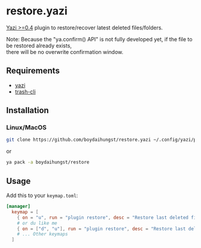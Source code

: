 # restore.yazi

[Yazi >=0.4](https://github.com/sxyazi/yazi) plugin to restore/recover latest deleted files/folders.

Note: Because the "ya.confirm() API" is not fully developed yet, if the file to be restored already exists, \
there will be no overwrite confirmation window.

## Requirements

- [yazi](https://github.com/sxyazi/yazi)
- [trash-cli](https://github.com/andreafrancia/trash-cli)

## Installation

### Linux/MacOS

```sh
git clone https://github.com/boydaihungst/restore.yazi ~/.config/yazi/plugins/restore.yazi
```

or

```sh
ya pack -a boydaihungst/restore
```

## Usage

Add this to your `keymap.toml`:

```toml
[manager]
  keymap = [
    { on = "u", run = "plugin restore", desc = "Restore last deleted files/folders" },
    # or du like me
    { on = ["d", "u"], run = "plugin restore", desc = "Restore last deleted files/folders" },
    # ... Other keymaps
  ]
```
